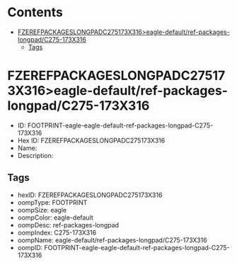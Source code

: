 



Contents
========

* [FZEREFPACKAGESLONGPADC275173X316>eagle-default/ref-packages-longpad/C275-173X316](#fzerefpackageslongpadc275173x316eagle-defaultref-packages-longpadc275-173x316)
	* [Tags](#tags)

# FZEREFPACKAGESLONGPADC275173X316>eagle-default/ref-packages-longpad/C275-173X316

- ID: FOOTPRINT-eagle-eagle-default-ref-packages-longpad-C275-173X316
- Hex ID: FZEREFPACKAGESLONGPADC275173X316
- Name: 
- Description: 

## Tags

- hexID: FZEREFPACKAGESLONGPADC275173X316
- oompType: FOOTPRINT
- oompSize: eagle
- oompColor: eagle-default
- oompDesc: ref-packages-longpad
- oompIndex: C275-173X316
- oompName: eagle-default/ref-packages-longpad/C275-173X316
- oompID: FOOTPRINT-eagle-eagle-default-ref-packages-longpad-C275-173X316
